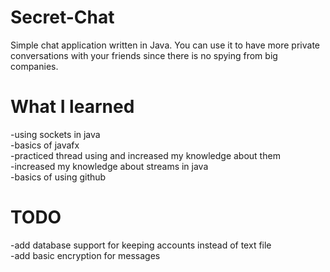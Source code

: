# Secret-Chat
Simple chat application written in Java.
You can use it to have more private conversations with your friends since there is no spying from big companies.

# What I learned
-using sockets in java\
-basics of javafx\
-practiced thread using and increased my knowledge about them\
-increased my knowledge about streams in java\
-basics of using github

# TODO
-add database support for keeping accounts instead of text file\
-add basic encryption for messages
